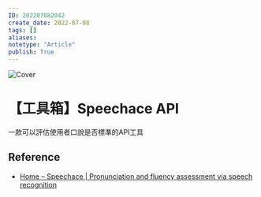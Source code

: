 ```yaml
---
ID: 202207082042
create_date: 2022-07-08
tags: []	
aliases:
notetype: "Article"
publish: True
---
```


![Cover](https://i0.wp.com/www.speechace.com/wp-content/uploads/2017/05/logo-top.png?fit=121%2C88&ssl=1&is-pending-load=1)

# 【工具箱】Speechace API

一款可以評估使用者口說是否標準的API工具

## Reference

- [Home – Speechace | Pronunciation and fluency assessment via speech recognition](https://www.speechace.com/#lms)